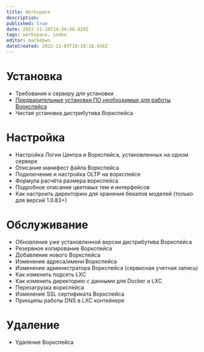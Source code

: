 ```yaml
---
title: Workspace
description: 
published: true
date: 2022-11-10T14:34:50.828Z
tags: workspace, index
editor: markdown
dateCreated: 2022-11-03T10:18:18.456Z
---
```


# Установка
- Требования к серверу для установки 
- [Предварительные установки ПО необходимые для работы Воркспейса](/ru/workspace/softInstal)
- Чистая установка дистрибутива Воркспейса
# Настройка

- Настройка Логин Центра и Воркспейса, установленных на одном сервере    
- Описание манифест файла Воркспейса
- Подключение и настройка OLTP на воркспейсе
- Формула расчёта размера воркспейса
- Подробное описание цветовых тем и интерфейсов
- Как настроить директорию для хранения бекапов моделей (только для версий 1.0.83+)
# Обслуживание
- Обновление уже установленной версии дистрибутива Воркспейса
- Резервное копирование Воркспейса
- Добавление нового Воркспейса
- Изменение адреса/имени Воркспейса
- Изменение администратора Воркспейса (сервисная учетная запись)
- Как изменить подсеть LXC   
- Как изменить директорию с данными для Docker и LXC
- Перезагрузка воркспейса
- Изменение SSL сертификата Воркспейса
- Принципы работы DNS в LXC контейнере
# Удаление
- Удаление Воркспейса
    